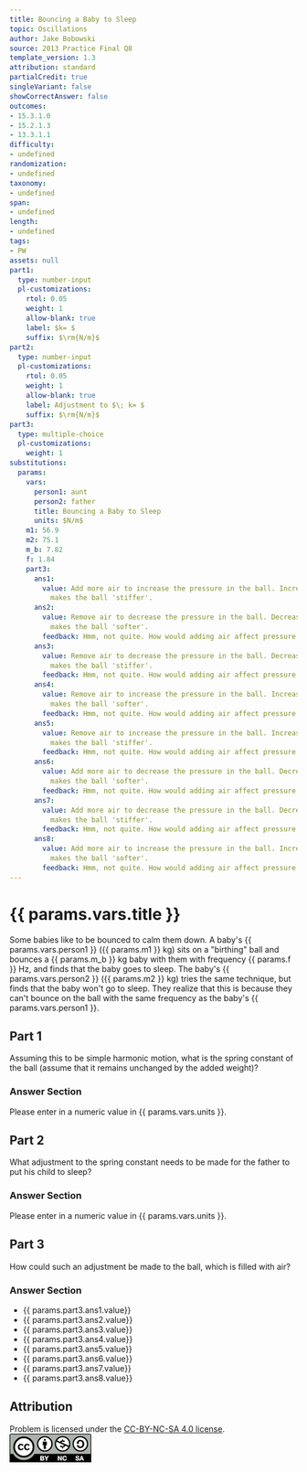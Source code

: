 ```yaml
---
title: Bouncing a Baby to Sleep
topic: Oscillations
author: Jake Bobowski
source: 2013 Practice Final Q8
template_version: 1.3
attribution: standard
partialCredit: true
singleVariant: false
showCorrectAnswer: false
outcomes:
- 15.3.1.0
- 15.2.1.3
- 13.3.1.1
difficulty:
- undefined
randomization:
- undefined
taxonomy:
- undefined
span:
- undefined
length:
- undefined
tags:
- PW
assets: null
part1:
  type: number-input
  pl-customizations:
    rtol: 0.05
    weight: 1
    allow-blank: true
    label: $k= $
    suffix: $\rm{N/m}$
part2:
  type: number-input
  pl-customizations:
    rtol: 0.05
    weight: 1
    allow-blank: true
    label: Adjustment to $\; k= $
    suffix: $\rm{N/m}$
part3:
  type: multiple-choice
  pl-customizations:
    weight: 1
substitutions:
  params:
    vars:
      person1: aunt
      person2: father
      title: Bouncing a Baby to Sleep
      units: $N/m$
    m1: 56.9
    m2: 75.1
    m_b: 7.82
    f: 1.84
    part3:
      ans1:
        value: Add more air to increase the pressure in the ball. Increased pressure
          makes the ball 'stiffer'.
      ans2:
        value: Remove air to decrease the pressure in the ball. Decreased pressure
          makes the ball 'softer'.
        feedback: Hmm, not quite. How would adding air affect pressure of the ball?
      ans3:
        value: Remove air to decrease the pressure in the ball. Decreased pressure
          makes the ball 'stiffer'.
        feedback: Hmm, not quite. How would adding air affect pressure of the ball?
      ans4:
        value: Remove air to increase the pressure in the ball. Increased pressure
          makes the ball 'softer'.
        feedback: Hmm, not quite. How would adding air affect pressure of the ball?
      ans5:
        value: Remove air to increase the pressure in the ball. Increased pressure
          makes the ball 'stiffer'.
        feedback: Hmm, not quite. How would adding air affect pressure of the ball?
      ans6:
        value: Add more air to decrease the pressure in the ball. Decreased pressure
          makes the ball 'softer'.
        feedback: Hmm, not quite. How would adding air affect pressure of the ball?
      ans7:
        value: Add more air to decrease the pressure in the ball. Decreased pressure
          makes the ball 'stiffer'.
        feedback: Hmm, not quite. How would adding air affect pressure of the ball?
      ans8:
        value: Add more air to increase the pressure in the ball. Increased pressure
          makes the ball 'softer'.
        feedback: Hmm, not quite. How would adding air affect pressure of the ball?
---
```

# {{ params.vars.title }}
Some  babies  like  to  be  bounced  to  calm  them  down.   A  baby's  {{ params.vars.person1 }} ({{ params.m1 }} kg) sits on a "birthing" ball and bounces a {{ params.m_b }} kg baby with them with frequency {{ params.f }} Hz, and finds that the baby goes to sleep.  The baby's {{ params.vars.person2 }} ({{ params.m2 }} kg) tries the same technique, but finds that the baby won't go to sleep.  They realize that this is because they can't bounce on the ball with the same frequency as the baby's {{ params.vars.person1 }}.

## Part 1

Assuming this to be simple harmonic motion, what is the spring constant of the ball (assume that it remains unchanged by the added weight)?

### Answer Section

Please enter in a numeric value in {{ params.vars.units }}.

## Part 2

What adjustment to the spring constant needs to be made for the father to put his child to sleep?

### Answer Section

Please enter in a numeric value in {{ params.vars.units }}.

## Part 3

How could such an adjustment be made to the ball, which is filled with air?

### Answer Section

- {{ params.part3.ans1.value}}
- {{ params.part3.ans2.value}}
- {{ params.part3.ans3.value}}
- {{ params.part3.ans4.value}}
- {{ params.part3.ans5.value}}
- {{ params.part3.ans6.value}}
- {{ params.part3.ans7.value}}
- {{ params.part3.ans8.value}}

## Attribution

Problem is licensed under the [CC-BY-NC-SA 4.0 license](https://creativecommons.org/licenses/by-nc-sa/4.0/).<br> ![The Creative Commons 4.0 license requiring attribution-BY, non-commercial-NC, and share-alike-SA license.](https://raw.githubusercontent.com/firasm/bits/master/by-nc-sa.png)